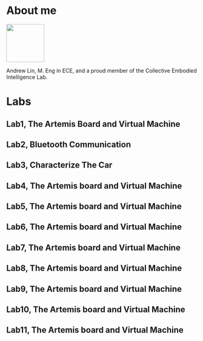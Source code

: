 # About me

<img src="https://cpb-us-w2.wpmucdn.com/sites.coecis.cornell.edu/dist/0/60/files/2016/06/AndrewLin-2idpjtm.jpg" alt="" width="100"/>

Andrew Lin, M. Eng in ECE, and a proud member of the Collective Embodied Intelligence Lab.

# Labs

## Lab1, The Artemis Board and Virtual Machine
## Lab2, Bluetooth Communication
## Lab3, Characterize The Car
## Lab4, The Artemis board and Virtual Machine
## Lab5, The Artemis board and Virtual Machine
## Lab6, The Artemis board and Virtual Machine
## Lab7, The Artemis board and Virtual Machine
## Lab8, The Artemis board and Virtual Machine
## Lab9, The Artemis board and Virtual Machine
## Lab10, The Artemis board and Virtual Machine
## Lab11, The Artemis board and Virtual Machine
